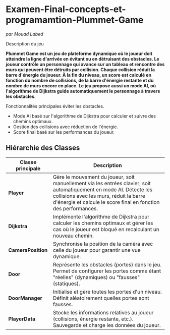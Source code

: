 # Examen-Final-concepts-et-programamtion-Plummet-Game
*par Mouad Labed*

Description du jeu

**Plummet Game est un jeu de plateforme dynamique où le joueur doit atteindre la ligne d'arrivée en évitant ou en détruisant des obstacles. Le joueur contrôle un personnage qui avance sur un tableau et rencontre des murs qui peuvent être détruits par collision. Chaque collision réduit la barre d'énergie du joueur. À la fin du niveau, un score est calculé en fonction du nombre de collisions, de la barre d'énergie restante et du nombre de murs encore en place. Le jeu propose aussi un mode AI, où l'algorithme de Dijkstra guide automatiquement le personnage à travers les obstacles.**

Fonctionnalités principales éviter les obstacles.

- Mode AI basé sur l'algorithme de Dijkstra pour calculer et suivre des chemins optimaux.
- Gestion des collisions avec réduction de l'énergie.
- Score final basé sur les performances du joueur.

## Hiérarchie des Classes

| Classe principale | Description |
|-------------------|-------------|
| **Player**        | Gère le mouvement du joueur, soit manuellement via les entrées clavier, soit automatiquement en mode AI. Détecte les collisions avec les murs, réduit la barre d'énergie et calcule le score final en fonction des performances. |
| **Dijkstra**      | Implémente l'algorithme de Dijkstra pour calculer les chemins optimaux et gérer les cas où le joueur est bloqué en recalculant un nouveau chemin. |
| **CameraPosition**| Synchronise la position de la caméra avec celle du joueur pour garantir une vue dynamique. |
| **Door**          | Représente les obstacles (portes) dans le jeu. Permet de configurer les portes comme étant "réelles" (dynamiques) ou "fausses" (statiques). |
| **DoorManager**   | Initialise et gère toutes les portes d'un niveau. Définit aléatoirement quelles portes sont fausses. |
| **PlayerData**    | Stocke les informations relatives au joueur (collisions, énergie restante, etc.). Sauvegarde et charge les données du joueur. |

